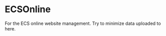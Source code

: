 ECSOnline
=========

For the ECS online website management.  Try to minimize data uploaded to here.
